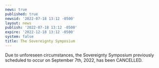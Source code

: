 ```yaml
---
news: true
published: true
newsid: '2022-07-18 13:12 -0500'
layout: news
publish: '2022-07-18 13:12 -0500'
expire: '2022-12-18 13:12 -0500'
system: false
title: The Sovereignty Symposium
---
```


Due to unforeseen circumstances, the Sovereignty Symposium previously scheduled to occur on September 7th, 2022, has been CANCELLED.

